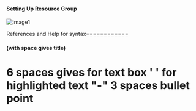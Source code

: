 #### Setting Up Resource Group

![image1](https://user-images.githubusercontent.com/115432675/223288425-0d2d2786-0f71-4e66-8684-59d6c3557567.png)














References and Help for syntax============
#### (with space gives title)
6 spaces gives for text box
' ' for highlighted text 
"-" 3 spaces bullet point
================================
